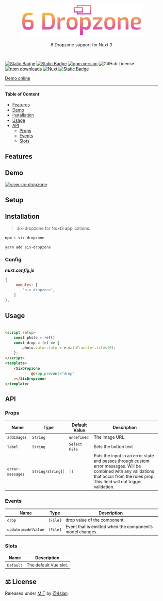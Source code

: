 <div align="center">
<img src=".github/six-dropzone.svg" width="400">
<p align="center">6 Dropzone support for Nuxt 3</p>
</div>


<br>

[![Static Badge](https://img.shields.io/badge/NPM:six-dropzone?style=flat-square&colorA=18181B&colorB=28CF8D)](https://www.npmjs.com/package/six-dropzone)
[![Static Badge](https://img.shields.io/badge/GITHUB:six-dropzone?style=flat-square&colorA=18181B&colorB=28CF8D)](https://github.com/4sllan/six-dropzone)
[![npm version](https://img.shields.io/npm/v/six-dropzone/latest.svg?style=flat-square&colorA=18181B&colorB=28CF8D)](https://www.npmjs.com/package/six-dropzone)
![GitHub License][license]
[![npm downloads](https://img.shields.io/npm/dt/six-dropzone.svg?style=flat-square&colorA=18181B&colorB=28CF8D)](https://www.npmjs.com/package/six-dropzone)
[![Nuxt][nuxt-src]][nuxt-href]
[![Static Badge](https://img.shields.io/badge/-%E2%99%A5%20Sponsors-ec5cc6?style=flat-square)](https://github.com/sponsors/4sllan)

[Demo online](https://codesandbox.io/s/)


---

#### Table of Content

- [Features](#features)
- [Demo](#demo)
- [Installation](#installation)
- [Usage](#usage)
- [API](#api)
    * [Props](#props)
    * [Events](#events)
    * [Slots](#slots)

## Features



## Demo

[![view six-dropzone](https://codesandbox.io/static/img/play-codesandbox.svg)](https://codesandbox.io/s/)

## Setup

## Installation

> six-dropzone for Nuxt3 applications.

```sh
npm i six-dropzone
```

```sh
yarn add six-dropzone
```

### Config

***nuxt.config.js***

``` js
{
     modules: [
        'six-dropzone',
    ]
},

```

## Usage

```html

<script setup>
    const photo = ref()
    const drop = (e) => {
        photo.value.foto = e.dataTransfer.files[0];
    };
</script>
<template>
    <SixDropzone
            @drop.prevent="drop"
    ></SixDropzone>
</template>
```

## API

### Props

| Name             | Type              | Default Value | Description                                                                                                                                                                              |
|------------------|-------------------|---------------|------------------------------------------------------------------------------------------------------------------------------------------------------------------------------------------|
| `addImages`      | `String`          | `undefined`   | The image URL.                                                                                                                                                                           |
| `label`          | `String`          | `Select File` | Sets the button text                                                                                                                                                                     |
| `error-messages` | `String/String[]` | `[]`          | Puts the input in an error state and passes through custom error messages. Will be combined with any validations that occur from the rules prop. This field will not trigger validation. |

### Events

| Name                | Type     | Description                                               | 
|---------------------|----------|-----------------------------------------------------------|
| `drop`              | `[File]` | drop value of the component.                              |
| `update:modelValue` | `[File]` | Event that is emitted when the component’s model changes. |

### Slots

| Name      | Description           | 
|-----------|-----------------------|
| `Default` | The default Vue slot. |

## ⚖️ License

Released under [MIT](/LICENSE) by [@4slan](https://github.com/4sllan).


[license]: https://img.shields.io/github/license/4sllan/six-dropzone?style=flat-square&colorA=18181B&colorB=28CF8D

[nuxt-src]: https://img.shields.io/badge/Nuxt-18181B?logo=nuxt.js

[nuxt-href]: https://nuxt.com
